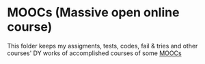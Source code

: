 # MOOCs (Massive open online course)
This folder keeps my assigments, tests, codes, fail & tries and other courses' DY works of accomplished courses of some [MOOCs](https://en.wikipedia.org/wiki/Massive_open_online_course/)
